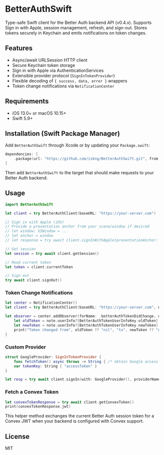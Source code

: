 # BetterAuthSwift

Type-safe Swift client for the Better Auth backend API (v0.4.x). Supports Sign in with Apple, session management, refresh, and sign-out. Stores tokens securely in Keychain and emits notifications on token changes.

## Features

- Async/await URLSession HTTP client
- Secure Keychain token storage
- Sign in with Apple via AuthenticationServices
- Extensible provider protocol (`SignInTokenProvider`)
- Flexible decoding of `{ success, data, error }` wrappers
- Token change notifications via `NotificationCenter`

## Requirements

- iOS 13.0+ or macOS 10.15+
- Swift 5.9+

## Installation (Swift Package Manager)

Add `BetterAuthSwift` through Xcode or by updating your `Package.swift`:

```swift
dependencies: [
    .package(url: "https://github.com/iskng/BetterAuthSwift.git", from: "0.1.0")
]
```

Then add `BetterAuthSwift` to the target that should make requests to your Better Auth backend.

## Usage

```swift
import BetterAuthSwift

let client = try BetterAuthClient(baseURL: "https://your-server.com")

// Sign in with Apple (iOS)
// Provide a presentation anchor from your scene/window if desired
// let window: UIWindow = ...
// let anchor = window
// let response = try await client.signInWithApple(presentationAnchor: anchor)

// Get session
let session = try await client.getSession()

// Read current token
let token = client.currentToken

// Sign out
try await client.signOut()
```

### Token Change Notifications

```swift
let center = NotificationCenter()
let client = try BetterAuthClient(baseURL: "https://your-server.com", notificationCenter: center)

let observer = center.addObserver(forName: .betterAuthTokenDidChange, object: nil, queue: .main) { note in
    let oldToken = note.userInfo?[BetterAuthTokenUserInfoKey.oldToken] as? String
    let newToken = note.userInfo?[BetterAuthTokenUserInfoKey.newToken] as? String
    print("Token changed from", oldToken ?? "nil", "to", newToken ?? "nil")
}
```

### Custom Provider

```swift
struct GoogleProvider: SignInTokenProvider {
    func fetchToken() async throws -> String { /* obtain Google access token */ "access-token" }
    var tokenKey: String { "accessToken" }
}

let resp = try await client.signIn(with: GoogleProvider(), providerName: "google")
```

### Fetch a Convex Token

```swift
let convexTokenResponse = try await client.getConvexToken()
print(convexTokenResponse.jwt)
```

This helper method exchanges the current Better Auth session token for a Convex JWT when your backend is configured with Convex support.

## License

MIT

